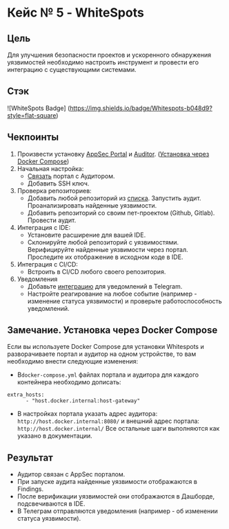 # Кейс № 5 - WhiteSpots

## Цель
Для улучшения безопасности проектов и ускоренного обнаружения уязвимостей необходимо настроить инструмент и провести его интеграцию с существующими системами.

## Стэк
![WhiteSpots Badge] (https://img.shields.io/badge/Whitespots-b048d9?style=flat-square)

## Чекпоинты
1. Произвести установку [AppSec Portal](https://docs.whitespots.io/appsec-portal/deployment/installation) и [Auditor](https://docs.whitespots.io/auditor/deployment/installation). ([Установка через Docker Compose](#замечание-установка-через-docker-compose))
2. Начальная настройка:
	- [Связать](https://docs.whitespots.io/appsec-portal/features/vulnerability-discovery/auditor-settings/auditor-config) портал с Аудитором.
	- Добавить SSH ключ.
3. Проверка репозиториев:
	- Добавить любой репозиторий из [списка](https://gitlab.com/whitespots-public/vulnerable-apps). Запустить аудит. Проанализировать найденные уязвимости.
	- Добавить репозиторий со своим пет-проектом (Github, Gitlab). Провести аудит.
4. Интеграция с IDE:
	- Установите расширение для вашей IDE.
	- Склонируйте любой репозиторий с уязвимостями. Верифицируйте найденные уязвимости через портал. Проследите их отображение в исходном коде в IDE.
5. Интеграция с CI/CD:
	- Встроить в CI/CD любого своего репозитория.
6. Уведомления
	- Добавьте [интеграцию](https://docs.whitespots.io/appsec-portal/general-portal-settings/notification-settings/integration) для уведомлений в Telegram.
	- Настройте реагирование на любое событие (например - изменение статуса уязвимости) и проверьте работоспособность уведомлений.


## Замечание. Установка через Docker Compose
Если вы используете Docker Compose для установки Whitespots и разворачиваете портал и аудитор на одном устройстве, то вам необходимо внести следующие изменения:
- В``docker-compose.yml`` файлах портала и аудитора для каждого контейнера необходимо дописать:
```
extra_hosts:
      - "host.docker.internal:host-gateway"
```
- В настройках портала указать адрес аудитора: ``http://host.docker.internal:8080/`` и внешний адрес портала: ``http://host.docker.internal/``
Все остальные шаги выполняются как указано в документации.

## Результат
- Аудитор связан с AppSec порталом.
- При запуске аудита найденные уязвимости отображаются в Findings.
- После верификации уязвимостей они отображаются в Дашборде, подсвечиваются в IDE.
- В Телеграм отправляются уведомления (например - об изменении статуса уязвимости).
